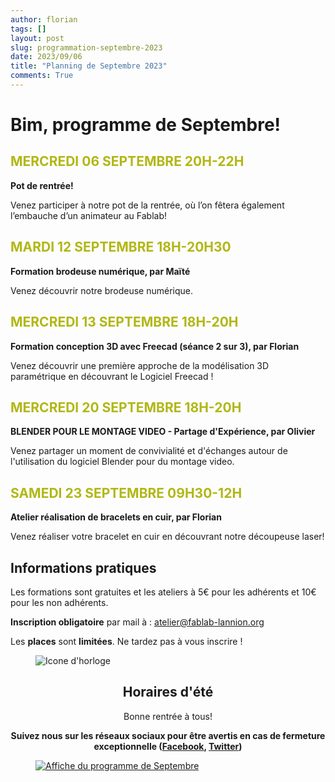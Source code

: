 ```yaml
---
author: florian
tags: []
layout: post
slug: programmation-septembre-2023
date: 2023/09/06
title: "Planning de Septembre 2023"
comments: True
---
```

Bim, programme de Septembre!
========

<span style="color: #B1B714">MERCREDI 06 SEPTEMBRE 20H-22H</span>
--------
**Pot de rentrée!**

Venez participer à notre pot de la rentrée, où l’on fêtera également l’embauche d’un animateur au Fablab!

<span style="color: #B1B714">MARDI 12 SEPTEMBRE 18H-20H30</span>
--------
**Formation brodeuse numérique, par Maïté**

Venez découvrir notre brodeuse numérique.

<span style="color: #B1B714">MERCREDI 13 SEPTEMBRE 18H-20H</span>
--------
**Formation conception 3D avec Freecad (séance 2 sur 3), par Florian**

Venez découvrir une première approche de la modélisation 3D paramétrique en découvrant le Logiciel Freecad !

<span style="color: #B1B714">MERCREDI 20 SEPTEMBRE 18H-20H</span>
--------
**BLENDER POUR LE MONTAGE VIDEO - Partage d'Expérience, par Olivier**

Venez partager un moment de convivialité et d'échanges autour de l'utilisation du logiciel Blender pour du montage video.

<span style="color: #B1B714">SAMEDI 23 SEPTEMBRE 09H30-12H</span>
--------
**Atelier réalisation de bracelets en cuir, par Florian**

Venez réaliser votre bracelet en cuir en découvrant notre découpeuse laser!


Informations pratiques
--------
Les formations sont gratuites et les ateliers à 5€ pour les adhérents et 10€ pour les non adhérents.

**Inscription obligatoire** par mail à : 
atelier@fablab-lannion.org

Les **places** sont **limitées**. Ne tardez pas à vous inscrire !


<figure>
<img src="{{ site.static_url }}/icone-horloge.png" alt="Icone d'horloge" />
</figure> 
<div align="center">
<h2>Horaires d'été</h2>

<p>Bonne rentrée à tous! </p>
<p><b>Suivez nous sur les réseaux sociaux pour être avertis en cas de fermeture exceptionnelle (<a href="https://www.facebook.com/fablablannion">Facebook</a>, <a href="https://twitter.com/notifications">Twitter</a>)</b></p>
</div>

<figure>
	<a href="{{ site.static_url }}/ProgFabLSept2023.png"><img src="{{ site.static_url }}/ProgFabLSept2023.png" alt="Affiche du programme de Septembre"></a>
</figure>
